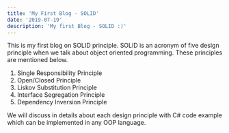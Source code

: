 ```yaml
---
title: 'My First Blog - SOLID'
date: '2019-07-19'
description: 'My first Blog - SOLID :)'
---
```


This is my first blog on SOLID principle. SOLID is an acronym of five design principle when we talk about
object oriented programming. These principles are mentioned below.

1) Single Responsibility Principle
2) Open/Closed Principle
3) Liskov Substitution Principle
4) Interface Segregation Principle
5) Dependency Inversion Principle


We will discuss in details about each design principle with C# code example which can be implemented in any OOP language.

